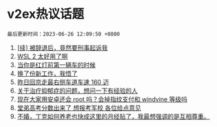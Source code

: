 # v2ex热议话题

`最后更新时间：2023-06-26 12:09:50 +0800`

1. [[续] 被辞退后，竟然要刑事起诉我](https://www.v2ex.com/t/951649)
1. [WSL 2 太好用了啊](https://www.v2ex.com/t/951431)
1. [当你是红灯前第一辆车的时候](https://www.v2ex.com/t/951664)
1. [换了份新工作，我悟了](https://www.v2ex.com/t/951455)
1. [昨日回京走最右侧车道车速 160 迈](https://www.v2ex.com/t/951426)
1. [关于治疗抑郁症的问题，想问一下有经验的人](https://www.v2ex.com/t/951446)
1. [现在大家用安卓还会 root 吗？会掉指纹支付和 windvine 等级吗](https://www.v2ex.com/t/951507)
1. [堂弟高考分数出来了 想报考军校 各位给点意见](https://www.v2ex.com/t/951475)
1. [不婚，丁克如何养老也快成这里的月经贴了，我最想强调的是互相尊重。](https://www.v2ex.com/t/951490)

